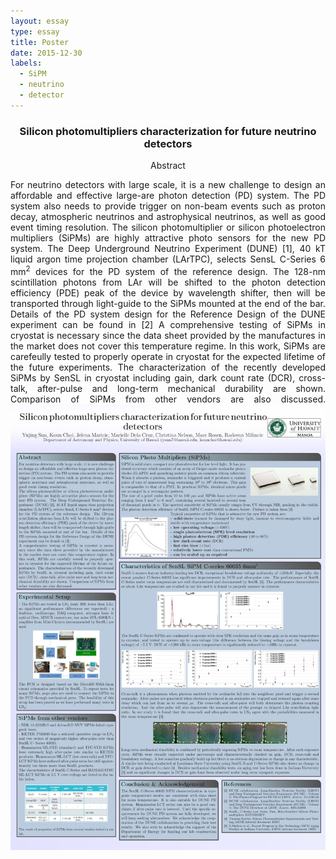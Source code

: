 ```yaml
---
layout: essay
type: essay
title: Poster
date: 2015-12-30
labels:
  - SiPM
  - neutrino
  - detector
---
```

<h3 class="sectionHead"><span class="titlemark">   </span> <a  id="x1-10001"></a>  <p align="center"> Silicon photomultipliers characterization for future neutrino detectors </p> </h3>
<p align="center">
Abstract </p>
<p align="justify">
   For neutrino detectors with large scale, it is a new challenge to design an affordable and effective large-are photon detection (PD) system. The PD system also needs to provide trigger on non-beam events such as proton decay, atmospheric neutrinos and astrophysical neutrinos, as well as good event timing resolution. 
   The silicon photomultiplier or silicon photoelectron multipliers (SiPMs) are highly attractive photo sensors for the new PD system. The Deep Underground Neutrino Experiment (DUNE) [1], 40 kT liquid argon time projection chamber (LArTPC), selects SensL C-Series 6 mm<sup>2</sup> devices for the PD system of the reference design. The 128-nm scintillation photons from LAr will be shifted to the photon detection efficiency (PDE) peak of the device by wavelength shifter, then will be transported through light-guide to the SiPMs mounted at the end of the bar. Details of the PD system design for the Reference Design of the DUNE experiment can be found in [2] 
   A comprehensive testing of SiPMs in cryostat is necessary since the data sheet provided by the manufactures in the market does not cover this temperature regime. In this work, SiPMs are carefeully tested to properly operate in cryostat for the expected lifetime of the future experiments. The characterization of the recently developed SiPMs by SenSL in cryostat including gain, dark count rate (DCR), cross-talk, after-pulse and long-term mechanical durability are shown. Comparison of SiPMs from other vendors are also discussed.
<img class="collaboration SiPM poster" src="../images/sipm_poster.jpg" width="840">


</p>
